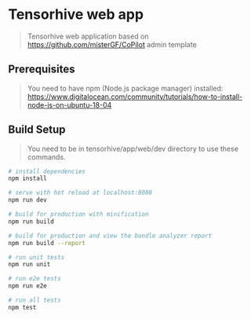 # Tensorhive web app

> Tensorhive web application based on https://github.com/misterGF/CoPilot admin template

## Prerequisites

> You need to have npm (Node.js package manager) installed:
> https://www.digitalocean.com/community/tutorials/how-to-install-node-js-on-ubuntu-18-04

## Build Setup
> You need to be in tensorhive/app/web/dev directory to use these commands.
> 
``` bash
# install dependencies
npm install

# serve with hot reload at localhost:8080
npm run dev

# build for production with minification
npm run build

# build for production and view the bundle analyzer report
npm run build --report

# run unit tests
npm run unit

# run e2e tests
npm run e2e

# run all tests
npm test
```

